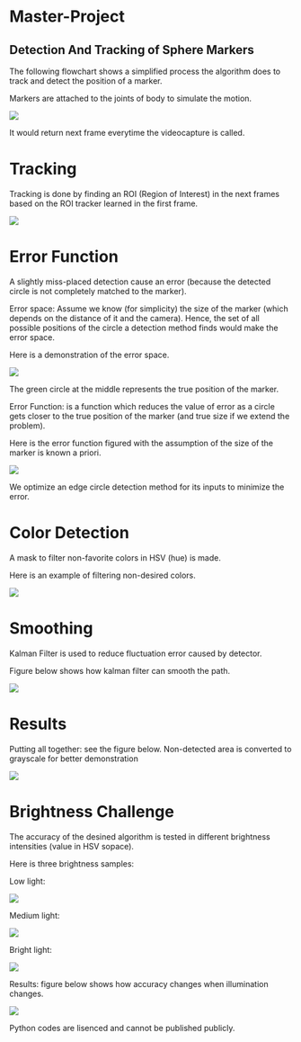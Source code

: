 # Master-Project

## Detection And Tracking of Sphere Markers

The following flowchart shows a simplified process the algorithm does to track and detect the position of a marker.

Markers are attached to the joints of body to simulate the motion.

![](samples/FC-01.jpg) 

It would return next frame everytime the videocapture is called.

# Tracking
Tracking is done by finding an ROI (Region of Interest) in the next frames based on the ROI tracker learned in the first frame.

![](samples/tracker.gif) 

# Error Function

A slightly miss-placed detection cause an error (because the detected circle is not completely matched to the marker).

Error space: Assume we know (for simplicity) the size of the marker (which depends on the distance of it and the camera). Hence, the set of all possible positions of the circle a detection method finds would make the error space.

Here is a demonstration of the error space.

![](samples/FeatureSpace.jpg) 

The green circle at the middle represents the true position of the marker.

Error Function: is a function which reduces the value of error as a circle gets closer to the true position of the marker (and true size if we extend the problem).

Here is the error function figured with the assumption of the size of the marker is known a priori.

![](samples/singularity.png) 

We optimize an edge circle detection method for its inputs to minimize the error.

# Color Detection

A mask to filter non-favorite colors in HSV (hue) is made.

Here is an example of filtering non-desired colors.

![](samples/color-square.jpg) 

# Smoothing

Kalman Filter is used to reduce fluctuation error caused by detector.

Figure below shows how kalman filter can smooth the path.

![](samples/KF-smooth.jpg) 

# Results

Putting all together: see the figure below. Non-detected area is converted to grayscale for better demonstration

![](samples/output_blue.gif) 

# Brightness Challenge

The accuracy of the desined algorithm is tested in different brightness intensities (value in HSV sopace).

Here is three brightness samples:

Low light:

![](samples/output_10.gif) 

Medium light:

![](samples/output_100.gif) 

Bright light:

![](samples/output_200.gif) 

Results: figure below shows how accuracy changes when illumination changes.

![](samples/accuracy.jpg) 


Python codes are lisenced and cannot be published publicly.
